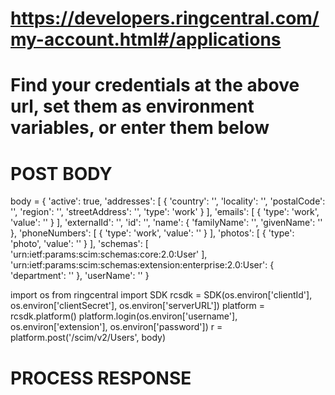 # https://developers.ringcentral.com/my-account.html#/applications
# Find your credentials at the above url, set them as environment variables, or enter them below

# POST BODY
body = {
    'active': true,
    'addresses': [
        {
            'country': '<ENTER VALUE>',
            'locality': '<ENTER VALUE>',
            'postalCode': '<ENTER VALUE>',
            'region': '<ENTER VALUE>',
            'streetAddress': '<ENTER VALUE>',
            'type': 'work'
        }
    ],
    'emails': [
        {
            'type': 'work',
            'value': '<ENTER VALUE>'
        }
    ],
    'externalId': '<ENTER VALUE>',
    'id': '<ENTER VALUE>',
    'name': {
        'familyName': '<ENTER VALUE>',
        'givenName': '<ENTER VALUE>'
    },
    'phoneNumbers': [
        {
            'type': 'work',
            'value': '<ENTER VALUE>'
        }
    ],
    'photos': [
        {
            'type': 'photo',
            'value': '<ENTER VALUE>'
        }
    ],
    'schemas': [
        'urn:ietf:params:scim:schemas:core:2.0:User'
    ],
    'urn:ietf:params:scim:schemas:extension:enterprise:2.0:User': {
        'department': '<ENTER VALUE>'
    },
    'userName': '<ENTER VALUE>'
}

import os
from ringcentral import SDK
rcsdk = SDK(os.environ['clientId'], os.environ['clientSecret'], os.environ['serverURL'])
platform = rcsdk.platform()
platform.login(os.environ['username'], os.environ['extension'], os.environ['password'])
r = platform.post('/scim/v2/Users', body)
# PROCESS RESPONSE
